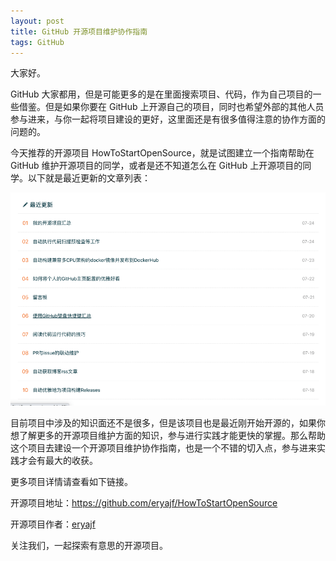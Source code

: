```yaml
---
layout: post
title: GitHub 开源项目维护协作指南
tags: GitHub
---
```


大家好。

GitHub 大家都用，但是可能更多的是在里面搜索项目、代码，作为自己项目的一些借鉴。但是如果你要在 GitHub 上开源自己的项目，同时也希望外部的其他人员参与进来，与你一起将项目建设的更好，这里面还是有很多值得注意的协作方面的问题的。

今天推荐的开源项目 HowToStartOpenSource，就是试图建立一个指南帮助在 GitHub 维护开源项目的同学，或者是还不知道怎么在 GitHub 上开源项目的同学。以下就是最近更新的文章列表：

![image-20220724205722467](https://raw.githubusercontent.com/ZhuPeng/pic/master/images/compress_image-20220724205722467.png)

目前项目中涉及的知识面还不是很多，但是该项目也是最近刚开始开源的，如果你想了解更多的开源项目维护方面的知识，参与进行实践才能更快的掌握。那么帮助这个项目去建设一个开源项目维护协作指南，也是一个不错的切入点，参与进来实践才会有最大的收获。

更多项目详情请查看如下链接。

开源项目地址：https://github.com/eryajf/HowToStartOpenSource

开源项目作者：[eryajf](https://github.com/eryajf)

关注我们，一起探索有意思的开源项目。